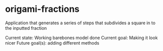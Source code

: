 # origami-fractions
Application that generates a series of steps that subdivides a square in to the inputted fraction

Current state: Working barebones model done
Current goal: Making it look nicer
Future goal(s): adding different methods
